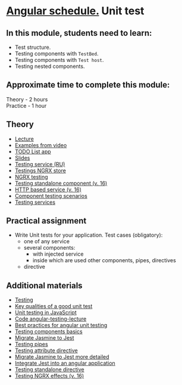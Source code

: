 # [Angular schedule.](../../README-ENG.md) Unit test

## In this module, students need to learn:

- Test structure.
- Testing components with `TestBed`.
- Testing components with `Test host`.
- Testing nested components.

## Approximate time to complete this module:
Theory - 2 hours  
Practice - 1 hour

## Theory 
- [Lecture](https://youtu.be/DCw-JBll2u0?t=2201)
- [Examples from video](https://github.com/pavelrazuvalau/angular-lectures/tree/master/angular-unit-testing)
- [TODO List app](https://github.com/pavelrazuvalau/todo-list-management)
- [Slides](https://slides.com/pavelrazuvalau/angular-unit-testing)
- [Testing service (RU)](https://medium.com/fafnur/%D1%82%D0%B5%D1%81%D1%82%D0%B8%D1%80%D0%BE%D0%B2%D0%B0%D0%BD%D0%B8%D0%B5-%D1%81%D0%B5%D1%80%D0%B2%D0%B8%D1%81%D0%BE%D0%B2-%D0%B2-angular-%D1%81-%D0%BF%D0%BE%D0%BC%D0%BE%D1%89%D1%8C%D1%8E-jest-%D1%82%D0%B5%D1%81%D1%82%D0%B8%D1%80%D0%BE%D0%B2%D0%B0%D0%BD%D0%B8%D0%B5-%D1%80%D0%B5%D0%B0%D0%BA%D1%82%D0%B8%D0%B2%D0%BD%D0%BE%D0%B9-%D0%B0%D1%81%D0%B8%D0%BD%D1%85%D1%80%D0%BE%D0%BD%D0%BD%D0%BE%D0%B9-%D0%BB%D0%BE%D0%B3%D0%B8%D0%BA%D0%B8-396ba5eca147)
- [Testings NGRX store](https://itnext.io/complete-testing-of-angular-ngrx-store-with-jest-a4ac5fb55e23)
- [NGRX testing](https://next.ngrx.io/guide/store/testing)
- [Testing standalone component (v. 16)](http://www.kamilkonopka.eu/posts/testing-angular-16-standalone-components-with-jest)
- [HTTP based service (v. 16)](https://blog.stackademic.com/testing-http-based-services-within-angular-16-with-jest-c9e867e22632)
- [Component testing scenarios](https://angular.io/guide/testing-components-scenarios#component-testing-scenarios)
- [Testing services](https://angular.io/guide/testing-services)

## Practical assignment
- Write Unit tests for your application. Test cases (obligatory): 
  - one of any service 
  - several components:
    - with injected service
    - inside which are used other components, pipes, directives
  - directive

## Additional materials
- [Testing](https://angular.io/guide/testing)
- [Key qualities of a good unit test](https://www.kenneth-truyers.net/2012/12/15/key-qualities-of-a-good-unit-test/)
- [Unit testing in JavaScript](https://www.youtube.com/watch?v=Eu35xM76kKY)
- [Code angular-testing-lecture](https://github.com/stas-dolgachov/angular-testing-lecture)
- [Best practices for angular unit testing](https://gorillalogic.com/blog/best-practices-for-angular-unit-testing)
- [Testing components basics](https://angular.io/guide/testing-components-basics)
- [Migrate Jasmine to Jest](https://jestjs.io/docs/migration-guide)
- [Testing pipes](https://angular.io/guide/testing-pipes)
- [Testing attribute directive](https://angular.io/guide/testing-attribute-directives)
- [Migrate Jasmine to Jest more detailed](https://dev.to/this-is-angular/migrate-from-jasmine-to-jest-and-testing-in-angular-286i)
- [Integrate Jest into an angular application](https://timdeschryver.dev/blog/integrate-jest-into-an-angular-application-and-library)
- [Testing standalone directive](https://blog.stackademic.com/testing-standalone-directive-with-jest-in-angular-16-90f2781a26c3)
- [Testing NGRX effects (v. 16)](https://blog.stackademic.com/testing-functional-ngrx-effects-in-angular-16-with-jest-28e2d615a50d)
